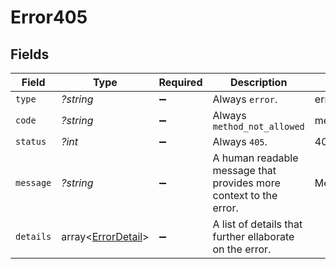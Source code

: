 # Error405


## Fields

| Field                                                             | Type                                                              | Required                                                          | Description                                                       | Example                                                           |
| ----------------------------------------------------------------- | ----------------------------------------------------------------- | ----------------------------------------------------------------- | ----------------------------------------------------------------- | ----------------------------------------------------------------- |
| `type`                                                            | *?string*                                                         | :heavy_minus_sign:                                                | Always `error`.                                                   | error                                                             |
| `code`                                                            | *?string*                                                         | :heavy_minus_sign:                                                | Always `method_not_allowed`                                       | method_not_allowed                                                |
| `status`                                                          | *?int*                                                            | :heavy_minus_sign:                                                | Always `405`.                                                     | 405                                                               |
| `message`                                                         | *?string*                                                         | :heavy_minus_sign:                                                | A human readable message that provides more context to the error. | Method Not Allowed                                                |
| `details`                                                         | array<[ErrorDetail](../ErrorDetail.md)>                           | :heavy_minus_sign:                                                | A list of details that further ellaborate on the error.           |                                                                   |